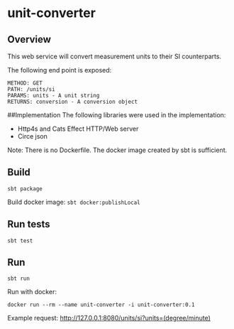 # unit-converter
## Overview
This web service will convert measurement units to their SI counterparts. 

The following end point is exposed:
```
METHOD: GET
PATH: /units/si
PARAMS: units - A unit string
RETURNS: conversion - A conversion object
```

##Implementation
The following libraries were used in the implementation:
 - Http4s and Cats Effect HTTP/Web server
 - Circe json

Note: There is no Dockerfile. The docker image created by sbt is sufficient.


## Build

```sbt package```

Build docker image:
```sbt docker:publishLocal```

## Run tests
```sbt test```

## Run
```sbt run```

Run with docker:

```docker run --rm --name unit-converter -i unit-converter:0.1```

Example request:
http://127.0.0.1:8080/units/si?units=(degree/minute)
